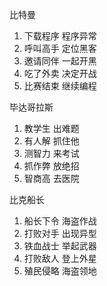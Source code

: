 

比特曼  

1. 下载程序 程序异常
2. 呼叫高手 定位黑客
3. 邀请同伴 一起开黑
4. 吃了外卖 决定开战
5. 比赛结束 继续编程


毕达哥拉斯  

1. 教学生 出难题
2. 有人解 抓住他
3. 测智力 来考试
4. 抓作弊 放绝招 
5. 智商高 去医院


比克船长  

1. 船长下令 海盗作战
2. 打败对手 出现异型
3. 铁血战士 举起武器
4. 打败敌人 登上外星
5. 殖民侵略 海盗领地


